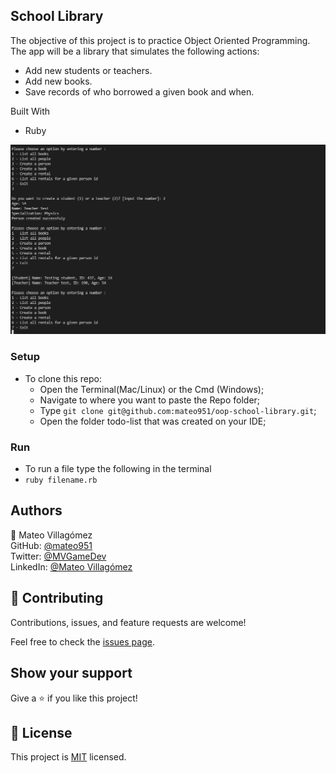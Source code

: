 ## School Library ## 

The objective of this project is to practice Object Oriented Programming. The app will be a library that simulates the following actions:
- Add new students or teachers.
- Add new books.
- Save records of who borrowed a given book and when.

Built With

- Ruby

![ScreenShot](./media/demo.png?raw=true)

### Setup

- To clone this repo:
  - Open the Terminal(Mac/Linux) or the Cmd (Windows);
  - Navigate to where you want to paste the Repo folder;
  - Type `git clone git@github.com:mateo951/oop-school-library.git`;
  - Open the folder todo-list that was created on your IDE;

### Run

- To run a file type the following in the terminal
- `ruby filename.rb`

## Authors

👤 Mateo Villagómez<br>
GitHub: [@mateo951](https://github.com/mateo951)<br>
Twitter: [@MVGameDev](https://twitter.com/MVGameDev)<br>
LinkedIn: [@Mateo Villagómez](https://www.linkedin.com/in/mateo-villagómez/)<br>

## 🤝 Contributing

Contributions, issues, and feature requests are welcome!

Feel free to check the [issues page](https://github.com/mateo951/oop-school-library/issues).

## Show your support

Give a ⭐️ if you like this project!

## 📝 License

This project is [MIT](./MIT.md) licensed.